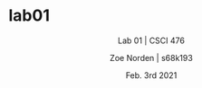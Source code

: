 # lab01


<div align="center">Lab 01 | CSCI 476
  
Zoe Norden | s68k193
</div><div align="center">Feb. 3rd 2021</div>

